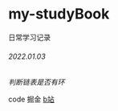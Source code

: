 # my-studyBook
日常学习记录

###### 2022.01.03
*判断链表是否有环* 

code 掘金 [b站](https://www.bilibili.com/video/BV15T4y1m78W?spm_id_from=333.999.0.0)
